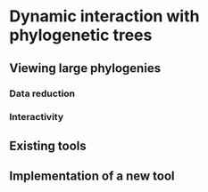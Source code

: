 # Dynamic interaction with phylogenetic trees


## Viewing large phylogenies


### Data reduction


### Interactivity


## Existing tools


## Implementation of a new tool

